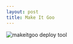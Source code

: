 ```yaml
---
layout: post
title: Make It Goo
---
```


![makeitgoo deploy tool](https://img.skitch.com/20110408-xn8m6u9kmdqnwuh15w2m6u44yf.png)

